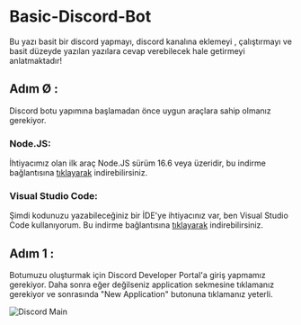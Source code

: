 # Basic-Discord-Bot
Bu yazı basit bir discord yapmayı, discord kanalına eklemeyi , çalıştırmayı ve basit düzeyde yazılan yazılara cevap verebilecek hale getirmeyi anlatmaktadır!

## Adım Ø :

Discord botu yapımına başlamadan önce uygun araçlara sahip olmanız gerekiyor.

### Node.JS:

İhtiyacımız olan ilk araç Node.JS sürüm 16.6 veya üzeridir, bu indirme bağlantısına [tıklayarak](https://nodejs.org/en/) indirebilirsiniz.

### Visual Studio Code:

Şimdi kodunuzu yazabileceğiniz bir İDE'ye ihtiyacınız var, ben Visual Studio Code kullanıyorum. Bu indirme bağlantısına [tıklayarak](https://code.visualstudio.com/download) indirebilirsiniz.

## Adım 1 :

Botumuzu oluşturmak için Discord Developer Portal'a giriş yapmamız gerekiyor. Daha sonra eğer değilseniz application sekmesine tıklamanız gerekiyor ve sonrasında "New Application" butonuna tıklamanız yeterli.

![Discord Main](https://user-images.githubusercontent.com/70329389/139589021-020114c4-27ca-4187-9ace-ffb1f8233b22.jpeg)
